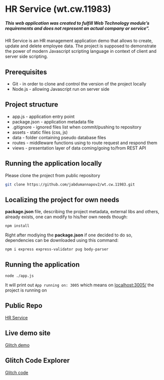 # HR Service (wt.cw.11983)

##### This web application was created to fulfill Web Technology module’s requirements and does not represent an actual company or service”.

HR Service is an HR management application demo that allows to create, update and delete employee data. The project is supposed to demonstrate the power of modern Javascript scripting language in context of client and server side scripting.

## Prerequisites
- Git - in order to clone and control the version of the project locally
- Node.js - allowing Javascript run on server side

## Project structure

- app.js - application entry point
- package.json - application metadata file
- .gitignore - ignored files list when commit/pushing to repository
- assets - static files (css, js)
- data - folder containing pseudo database files
- routes - middleware functions using to route request and respond them
- views - presentation layer of data coming/going to/from REST API

## Running the application locally

Please clone the project from public repository

```bash
git clone https://github.com/jabdumannapov2/wt.cw.11983.git
```

## Localizing the project for own needs

__package.json__ file, describing the project metadata, external libs and others, already exists, one can modify to his/her own needs though:

```npm
npm install
```
Right after modiying the __package.json__ if one decided to do so, dependencies can be downloaded using this command:
```npm
npm i express express-validator pug body-parser
```

## Running the application

```npm
node ./app.js
```
It will print out
`App running on: 3005`  which means on [localhost:3005/](http://localhost:3005/) the project is running on

## Public Repo
[HR Service](https://github.com/jabdumannapov2/wt.cw.11983)


## Live demo site
[Glitch demo](https://encouraging-profuse-adasaurus.glitch.me/)

## Glitch Code Explorer
[Glitch code](https://glitch.com/edit/#!/encouraging-profuse-adasaurus)